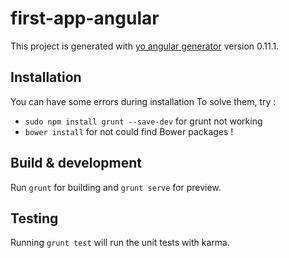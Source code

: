 # first-app-angular

This project is generated with [yo angular generator](https://github.com/yeoman/generator-angular)
version 0.11.1.
## Installation
You can have some errors during installation
To solve them, try :
- `sudo npm install grunt --save-dev` for grunt not working
- `bower install` for not could find Bower packages !

## Build & development

Run `grunt` for building and `grunt serve` for preview.

## Testing

Running `grunt test` will run the unit tests with karma.

